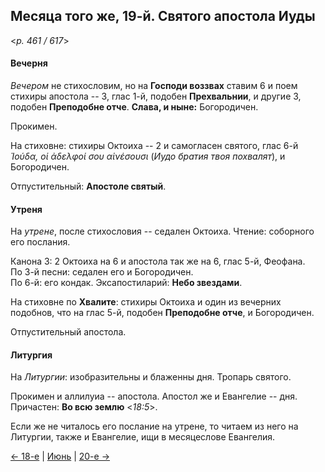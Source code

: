 
## Месяца того же, 19-й. Святого апостола Иуды  

<*p. 461 / 617*>

#### Вечерня

*Вечером* не стихословим, но на **Господи воззвах** ставим 6 и поем стихиры апостола -- 3, глас 1-й, 
подобен **Прехвальнии**, и другие 3, подобен **Преподобне отче**. **Слава, и ныне:** Богородичен.  

Прокимен. 

На стиховне: стихиры Октоиха -- 2 и самогласен святого, глас 6-й *Ἰούδα, οἱ ἀδελφοί σου αἱνέσουσι* 
(*Иудо братия твоя похвалят*), и Богородичен. 

Отпустительный: **Апостоле святый**. 

#### Утреня

На *утрене*, после стихословия -- седален Октоиха. Чтение: соборного его послания.   

Канона 3: 2 Октоиха на 6 и апостола так же на 6, глас 5-й, Феофана.   
По 3-й песни: седален его и Богородичен.  
По 6-й: его кондак.
Эксапостиларий: **Небо звездами**. 

На стиховне по **Хвалите**: стихиры Октоиха и один из вечерних подобнов, что на глас 5-й, 
подобен **Преподобне отче**, и Богородичен. 

Отпустительный апостола.   

#### Литургия

На *Литургии*: изобразительны и блаженны дня. 
Тропарь святого. 

Прокимен и аллилуиа -- апостола. Апостол же и Евангелие -- дня. 
Причастен: **Во всю землю** <*18:5*>. 

Если же не читалось его послание на утрене, то читаем из него на Литургии, также и Евангелие, 
ищи в месяцеслове Евангелия. 
   
[← 18-е](06_18_EUR.ru.md) | [Июнь](README.md#19-й) | [20-е →](06_20_EUR.ru.md)
